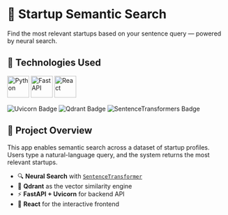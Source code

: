 # 🚀 Startup Semantic Search

Find the most relevant startups based on your sentence query — powered by neural search.

## 🧰 Technologies Used

<p align="left">
  <img src="https://cdn.worldvectorlogo.com/logos/python-5.svg" alt="Python" width="50"/>
  <img src="https://cdn.worldvectorlogo.com/logos/fastapi.svg" alt="FastAPI" width="50"/>
  <img src="https://cdn.worldvectorlogo.com/logos/react-2.svg" alt="React" width="50"/>
</p>

<p align="left">
  <img src="https://img.shields.io/badge/Uvicorn-ASGI%20Server-80d4fa?style=flat&logo=fastapi" alt="Uvicorn Badge"/>
  <img src="https://img.shields.io/badge/Qdrant-Vector%20DB-orange?style=flat&logo=databricks" alt="Qdrant Badge" />
  <img src="https://img.shields.io/badge/SentenceTransformers-BERT%20Embeddings-blueviolet?style=flat&logo=pytorch" alt="SentenceTransformers Badge"/>
</p>

## 📌 Project Overview

This app enables semantic search across a dataset of startup profiles.  
Users type a natural-language query, and the system returns the most relevant startups.

- 🔍 **Neural Search** with [`SentenceTransformer`](https://www.sbert.net/)
- 💾 **Qdrant** as the vector similarity engine
- ⚡ **FastAPI + Uvicorn** for backend API
- 🎯 **React** for the interactive frontend
